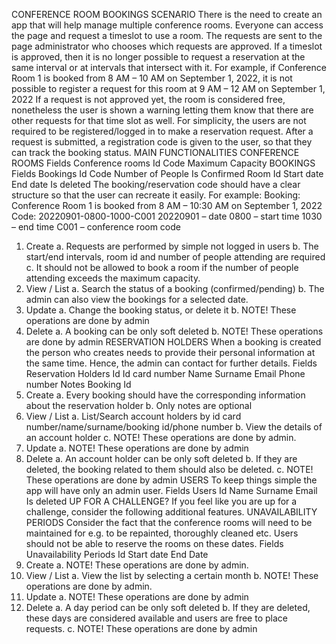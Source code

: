 ﻿CONFERENCE ROOM BOOKINGS
SCENARIO
There is the need to create an app that will help manage multiple conference rooms.
Everyone can access the page and request a timeslot to use a room. The requests are sent to
the page administrator who chooses which requests are approved.
If a timeslot is approved, then it is no longer possible to request a reservation at the same
interval or at intervals that intersect with it.
For example, if Conference Room 1 is booked from 8 AM – 10 AM on September 1, 2022, it is not
possible to register a request for this room at 9 AM – 12 AM on September 1, 2022
If a request is not approved yet, the room is considered free, nonetheless the user is shown a
warning letting them know that there are other requests for that time slot as well.
For simplicity, the users are not required to be registered/logged in to make a reservation
request.
After a request is submitted, a registration code is given to the user, so that they can track the
booking status.
MAIN FUNCTIONALITIES
CONFERENCE ROOMS
Fields
Conference rooms
Id
Code
Maximum Capacity
BOOKINGS
Fields
Bookings
Id
Code
Number of People
Is Confirmed
Room Id
Start date
End date
Is deleted
The booking/reservation code should have a clear structure so that the user can recreate it
easily. For example:
Booking: Conference Room 1 is booked from 8 AM – 10:30 AM on September 1, 2022
Code: 20220901-0800-1000-C001
20220901 – date
0800 – start time
1030 – end time
C001 – conference room code
1. Create
a. Requests are performed by simple not logged in users
b. The start/end intervals, room id and number of people attending are required
c. It should not be allowed to book a room if the number of people attending
exceeds the maximum capacity.
2. View / List
a. Search the status of a booking (confirmed/pending)
b. The admin can also view the bookings for a selected date.
3. Update
a. Change the booking status, or delete it
b. NOTE! These operations are done by admin
4. Delete
a. A booking can be only soft deleted
b. NOTE! These operations are done by admin
RESERVATION HOLDERS
When a booking is created the person who creates needs to provide their personal
information at the same time. Hence, the admin can contact for further details.
Fields
Reservation Holders
Id
Id card number
Name
Surname
Email
Phone number
Notes
Booking Id
1. Create
a. Every booking should have the corresponding information about the
reservation holder
b. Only notes are optional
2. View / List
a. List/Search account holders by id card number/name/surname/booking
id/phone number
b. View the details of an account holder
c. NOTE! These operations are done by admin.
3. Update
a. NOTE! These operations are done by admin
4. Delete
a. An account holder can be only soft deleted
b. If they are deleted, the booking related to them should also be deleted.
c. NOTE! These operations are done by admin
USERS
To keep things simple the app will have only an admin user.
Fields
Users
Id
Name
Surname
Email
Is deleted
UP FOR A CHALLENGE?
If you feel like you are up for a challenge, consider the following additional features.
UNAVAILABILITY PERIODS
Consider the fact that the conference rooms will need to be maintained for e.g. to be
repainted, thoroughly cleaned etc. Users should not be able to reserve the rooms on these
dates.
Fields
Unavailability Periods
Id
Start date
End Date
1. Create
a. NOTE! These operations are done by admin.
2. View / List
a. View the list by selecting a certain month
b. NOTE! These operations are done by admin.
3. Update
a. NOTE! These operations are done by admin
4. Delete
a. A day period can be only soft deleted
b. If they are deleted, these days are considered available and users are free to
place requests.
c. NOTE! These operations are done by admin